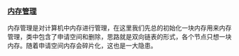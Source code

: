 ### [内存管理](https://en.wikipedia.org/wiki/Memory_management)

内存管理是对计算机中内存进行管理，在这里我们先总的初始化一块内存用来内存管理，类中包含了申请空间和删除，思路就是双向链表的形式，各个节点只想一块内存。随着申请空间内存会碎片化，这也是一大隐患。